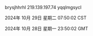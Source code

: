 brysjhhrhl 219.139.197.74 yqqlmgsycl

2024年 10月 29日 星期二 07:50:02 CST

2024年 10月 28日 星期一 23:50:02 GMT

